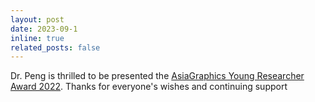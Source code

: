 ```yaml
---
layout: post
date: 2023-09-1
inline: true
related_posts: false
---
```


 Dr. Peng is thrilled to be presented the [AsiaGraphics Young Researcher Award 2022](http://www.asiagraphics.org/young2022/). Thanks for everyone's wishes and continuing support
